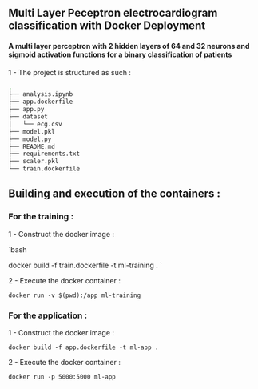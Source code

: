 ## Multi Layer Peceptron electrocardiogram classification with Docker Deployment
#### A multi layer perceptron with 2 hidden layers of 64 and 32 neurons and sigmoid activation functions for a binary classification of patients 

1 - The project is structured as such : 
```bash
.
├── analysis.ipynb
├── app.dockerfile
├── app.py
├── dataset
│   └── ecg.csv
├── model.pkl
├── model.py
├── README.md
├── requirements.txt
├── scaler.pkl
└── train.dockerfile
```
## Building and execution of the containers :

### For the training : 

1 - Construct the docker image :
 
`bash 

docker build -f train.dockerfile -t ml-training . `

2 - Execute the docker container :

``` docker run -v $(pwd):/app ml-training ```

### For the application : 

1 -  Construct the docker image :

``docker build -f app.dockerfile -t ml-app .``

2 - Execute the docker container : 

``docker run -p 5000:5000 ml-app``
